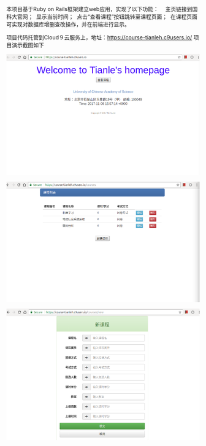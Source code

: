 本项目基于Ruby on Rails框架建立web应用，实现了以下功能：
　主页链接到国科大官网；
  显示当前时间；
  点击“查看课程”按钮跳转至课程页面；
  在课程页面可实现对数据库增删查改操作，并在前端进行显示。
  
项目代码托管到Cloud９云服务上，地址：https://course-tianleh.c9users.io/
项目演示截图如下


![image](https://github.com/hetianle/Course/blob/master/%E6%88%AA%E5%9B%BE/QQ%E6%88%AA%E5%9B%BE20171107000234.png)


![image](https://github.com/hetianle/Course/blob/master/%E6%88%AA%E5%9B%BE/QQ%E6%88%AA%E5%9B%BE20171107000402.png)


![image](https://github.com/hetianle/Course/blob/master/%E6%88%AA%E5%9B%BE/QQ%E6%88%AA%E5%9B%BE20171107000454.png)
